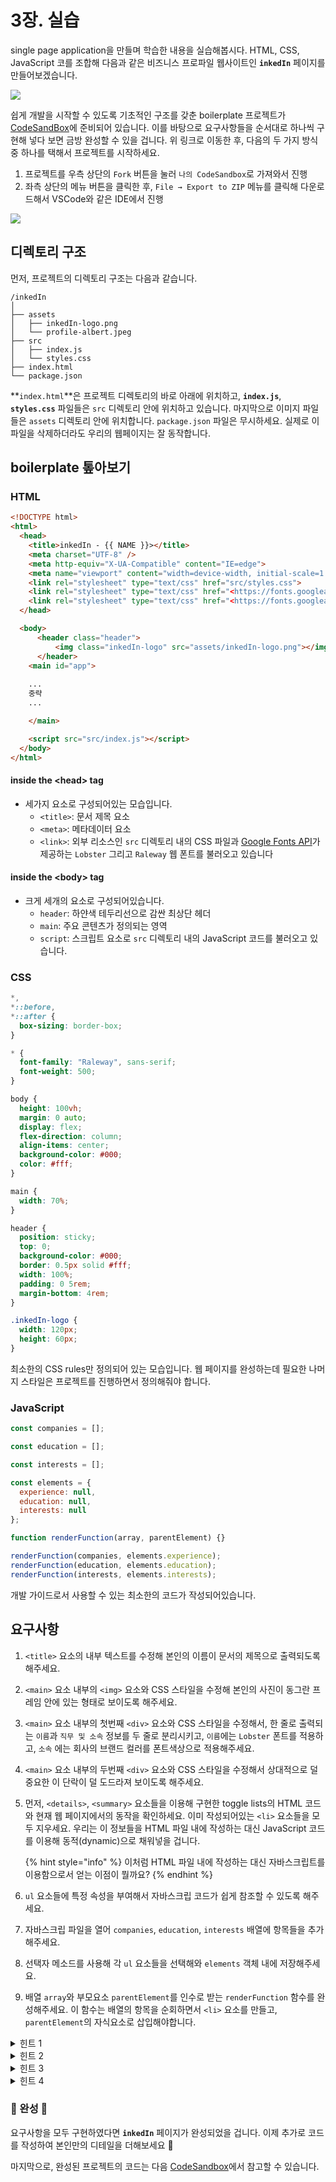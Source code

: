 # 3장. 실습

single page application을 만들며 학습한 내용을 실습해봅시다. HTML, CSS, JavaScript 코를 조합해 다음과 같은 비즈니스 프로파일 웹사이트인 **`inkedIn`** 페이지를 만들어보겠습니다.

![](<.gitbook/assets/Screen Shot 2022-07-30 at 5.33.17 PM.png>)



쉽게 개발을 시작할 수 있도록 기초적인 구조를 갖춘 boilerplate 프로젝트가 [CodeSandBox](https://codesandbox.io/s/36vb2r)에 준비되어 있습니다. 이를 바탕으로 요구사항들을 순서대로 하나씩 구현해 넣다 보면 금방 완성할 수 있을 겁니다. 위 링크로 이동한 후, 다음의 두 가지 방식 중 하나를 택해서 프로젝트를 시작하세요.

1. 프로젝트를 우측 상단의 `Fork` 버튼을 눌러 `나의 CodeSandbox`로 가져와서 진행
2. 좌측 상단의 메뉴 버튼을 클릭한 후, `File → Export to ZIP` 메뉴를 클릭해 다운로드해서 VSCode와 같은 IDE에서 진행

![](.gitbook/assets/codesandbox-menu-button.png)



## 디렉토리 구조

먼저, 프로젝트의 디렉토리 구조는 다음과 같습니다.

```
/inkedIn
│
├── assets
│   ├── inkedIn-logo.png
│   └── profile-albert.jpeg
├── src
│   ├── index.js
│   └── styles.css
├── index.html
└── package.json
```



**`index.html`**은 프로젝트 디렉토리의 바로 아래에 위치하고, **`index.js`**, **`styles.css`** 파일들은 `src` 디렉토리 안에 위치하고 있습니다. 마지막으로 이미지 파일들은 `assets` 디렉토리 안에 위치합니다. `package.json` 파일은 무시하세요. 실제로 이 파일을 삭제하더라도 우리의 웹페이지는 잘 동작합니다.



## boilerplate 톺아보기



### HTML

```html
<!DOCTYPE html>
<html>
  <head>
    <title>inkedIn - {{ NAME }}></title>
    <meta charset="UTF-8" />
    <meta http-equiv="X-UA-Compatible" content="IE=edge">
    <meta name="viewport" content="width=device-width, initial-scale=1.0">
    <link rel="stylesheet" type="text/css" href="src/styles.css">
    <link rel="stylesheet" type="text/css" href="<https://fonts.googleapis.com/css?family=Lobster>"></link>
    <link rel="stylesheet" type="text/css" href="<https://fonts.googleapis.com/css2?family=Raleway:wght@200;500;800&display=swap>"></link>
  </head>

  <body>
      <header class="header">
          <img class="inkedIn-logo" src="assets/inkedIn-logo.png"></img>
      </header>
    <main id="app">
      
	...
	중략
	...

    </main>

    <script src="src/index.js"></script>
  </body>
</html>
```



#### inside the \<head> tag

* 세가지 요소로 구성되어있는 모습입니다.
  * `<title>`: 문서 제목 요소
  * `<meta>`: 메타데이터 요소
  * `<link>`: 외부 리소스인 `src` 디렉토리 내의 CSS 파일과 [Google Fonts API](https://fonts.google.com/)가 제공하는 `Lobster` 그리고 `Raleway` 웹 폰트를 불러오고 있습니다



#### inside the \<body> tag

* 크게 세개의 요소로 구성되어있습니다.
  * `header`: 하얀색 테두리선으로 감싼 최상단 헤더
  * `main`: 주요 콘텐츠가 정의되는 영역
  * `script`: 스크립트 요소로 `src` 디렉토리 내의 JavaScript 코드를 불러오고 있습니다.



### CSS

```css
*,
*::before,
*::after {
  box-sizing: border-box;
}

* {
  font-family: "Raleway", sans-serif;
  font-weight: 500;
}

body {
  height: 100vh;
  margin: 0 auto;
  display: flex;
  flex-direction: column;
  align-items: center;
  background-color: #000;
  color: #fff;
}

main {
  width: 70%;
}

header {
  position: sticky;
  top: 0;
  background-color: #000;
  border: 0.5px solid #fff;
  width: 100%;
  padding: 0 5rem;
  margin-bottom: 4rem;
}

.inkedIn-logo {
  width: 120px;
  height: 60px;
}
```



최소한의 CSS rules만 정의되어 있는 모습입니다. 웹 페이지를 완성하는데 필요한 나머지 스타일은 프로젝트를 진행하면서 정의해줘야 합니다.



### JavaScript

```jsx
const companies = [];

const education = [];

const interests = [];

const elements = {
  experience: null,
  education: null,
  interests: null
};

function renderFunction(array, parentElement) {}

renderFunction(companies, elements.experience);
renderFunction(education, elements.education);
renderFunction(interests, elements.interests);
```



개발 가이드로서 사용할 수 있는 최소한의 코드가 작성되어있습니다.



## 요구사항

1. `<title>` 요소의 내부 텍스트를 수정해 본인의 이름이 문서의 제목으로 출력되도록 해주세요.
2. `<main>` 요소 내부의 `<img>` 요소와 CSS 스타일을 수정해 본인의 사진이 동그란 프레임 안에 있는 형태로 보이도록 해주세요.
3. `<main>` 요소 내부의 첫번째 `<div>` 요소와 CSS 스타일을 수정해서, 한 줄로 출력되는 `이름`과 `직무 및 소속` 정보를 두 줄로 분리시키고, `이름`에는 `Lobster` 폰트를 적용하고, `소속` 에는 회사의 브랜드 컬러를 폰트색상으로 적용해주세요.
4. `<main>` 요소 내부의 두번째 `<div>` 요소와 CSS 스타일을 수정해서 상대적으로 덜 중요한 이 단락이 덜 도드라져 보이도록 해주세요.
5.  먼저, `<details>`, `<summary>` 요소들을 이용해 구현한 toggle lists의 HTML 코드와 현재 웹 페이지에서의 동작을 확인하세요. 이미 작성되어있는 `<li>` 요소들을 모두 지우세요. 우리는 이 정보들을 HTML 파일 내에 작성하는 대신 JavaScript 코드를 이용해 동적(dynamic)으로 채워넣을 겁니다.

    {% hint style="info" %}
    이처럼 HTML 파일 내에 작성하는 대신 자바스크립트를 이용함으로서 얻는 이점이 뭘까요?
    {% endhint %}
6. `ul` 요소들에 특정 속성을 부여해서 자바스크립 코드가 쉽게 참조할 수 있도록 해주세요.
7. 자바스크립 파일을 열어 `companies`, `education`, `interests` 배열에 항목들을 추가해주세요.
8. 선택자 메소드를 사용해 각 `ul` 요소들을 선택해와 `elements` 객체 내에 저장해주세요.
9. 배열 `array`와 부모요소 `parentElement`를 인수로 받는 `renderFunction` 함수를 완성해주세요. 이 함수는 배열의 항목을 순회하면서 `<li>` 요소를 만들고, `parentElement`의 자식요소로 삽입해야합니다.

<details>

<summary>힌트 1</summary>

`document.getElementById()` / `document.querySelector()` / `document.querySelectorAll()`

</details>

<details>

<summary>힌트 2</summary>

`document.createElement()`

</details>

<details>

<summary>힌트 3</summary>

`element.innerHTML` property

</details>

<details>

<summary>힌트 4</summary>

`element.appendChild()`

</details>



### 🎉 완성 🎉

요구사항을 모두 구현하였다면 **`inkedIn`** 페이지가 완성되었을 겁니다. 이제 추가로 코드를 작성하여 본인만의 디테일을 더해보세요 :art:



마지막으로, 완성된 프로젝트의 코드는 다음 [CodeSandbox](https://codesandbox.io/s/jo34cl)에서 참고할 수 있습니다.



